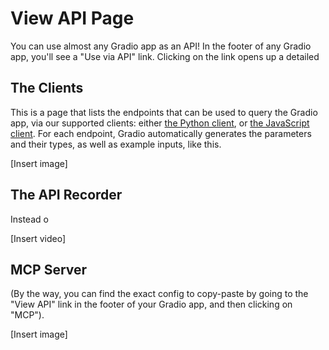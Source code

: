 # View API Page

You can use almost any Gradio app as an API! In the footer of any Gradio app, you'll see a "Use via API" link. Clicking on the link opens up a detailed

## The Clients

This is a page that lists the endpoints that can be used to query the Gradio app, via our supported clients: either [the Python client](https://gradio.app/guides/getting-started-with-the-python-client/), or [the JavaScript client](https://gradio.app/guides/getting-started-with-the-js-client/). For each endpoint, Gradio automatically generates the parameters and their types, as well as example inputs, like this.


[Insert image]

## The API Recorder

Instead o

[Insert video]

## MCP Server

(By the way, you can find the exact config to copy-paste by going to the "View API" link in the footer of your Gradio app, and then clicking on "MCP").

[Insert image]
